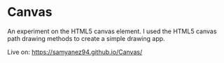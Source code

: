 # Canvas
An experiment on the HTML5 canvas element. I used the HTML5 canvas path drawing methods to create a simple drawing app.

Live on: https://samyanez94.github.io/Canvas/
